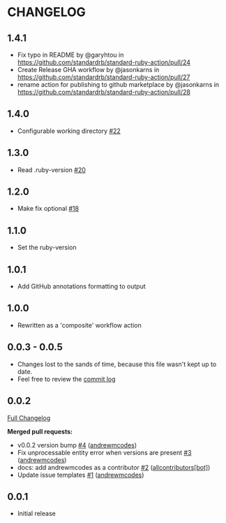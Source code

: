 # CHANGELOG

## 1.4.1

* Fix typo in README by @garyhtou in https://github.com/standardrb/standard-ruby-action/pull/24
* Create Release GHA workflow by @jasonkarns in https://github.com/standardrb/standard-ruby-action/pull/27
* rename action for publishing to github marketplace by @jasonkarns in https://github.com/standardrb/standard-ruby-action/pull/28

## 1.4.0

* Configurable working directory [#22](https://github.com/standardrb/standard-ruby-action/pull/22)

## 1.3.0

* Read .ruby-version [#20](https://github.com/standardrb/standard-ruby-action/pull/20)

## 1.2.0

* Make fix optional [#18](https://github.com/standardrb/standard-ruby-action/pull/18)

## 1.1.0

* Set the ruby-version

## 1.0.1

* Add GitHub annotations formatting to output

## 1.0.0

* Rewritten as a 'composite' workflow action

## 0.0.3 - 0.0.5

* Changes lost to the sands of time, because this file wasn't kept up to date.
* Feel free to review the [commit log](https://github.com/standardrb/standard-ruby-action/commits/main/)

## 0.0.2

[Full Changelog](https://github.com/andrewmcodes/standardrb-action/compare/v0.0.1...v0.0.2)

**Merged pull requests:**

- v0.0.2 version bump [\#4](https://github.com/andrewmcodes/standardrb-action/pull/4) ([andrewmcodes](https://github.com/andrewmcodes))
- Fix unprocessable entity error when versions are present [\#3](https://github.com/andrewmcodes/standardrb-action/pull/3) ([andrewmcodes](https://github.com/andrewmcodes))
- docs: add andrewmcodes as a contributor [\#2](https://github.com/andrewmcodes/standardrb-action/pull/2) ([allcontributors[bot]](https://github.com/apps/allcontributors))
- Update issue templates [\#1](https://github.com/andrewmcodes/standardrb-action/pull/1) ([andrewmcodes](https://github.com/andrewmcodes))

## 0.0.1

* Initial release
